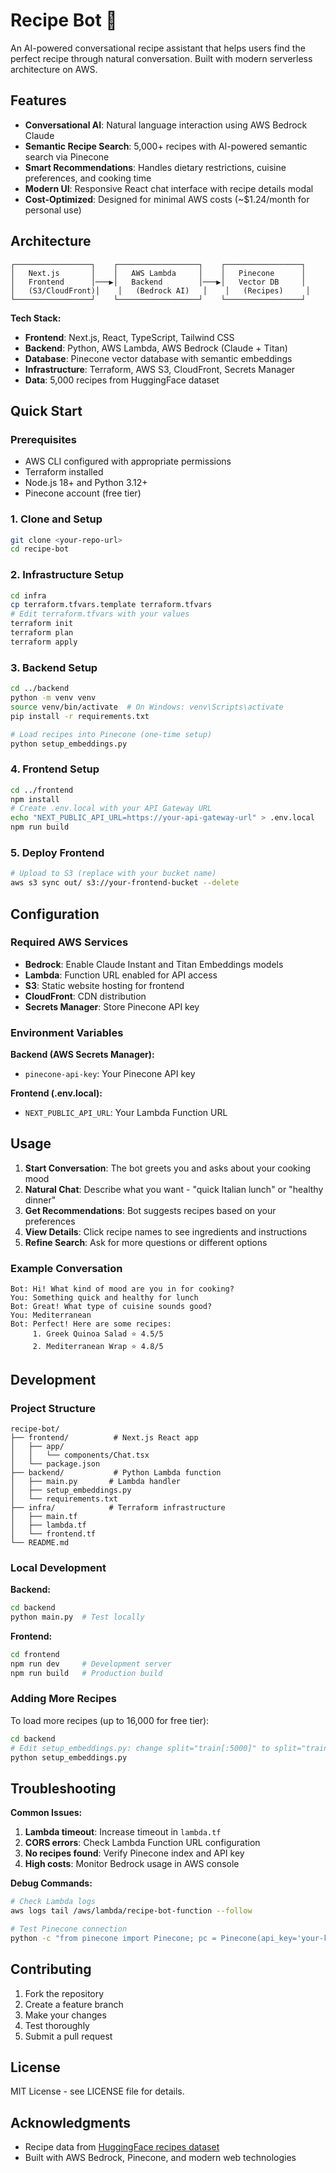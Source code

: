 # Recipe Bot 🍳

An AI-powered conversational recipe assistant that helps users find the perfect recipe through natural conversation. Built with modern serverless architecture on AWS.

## Features

- **Conversational AI**: Natural language interaction using AWS Bedrock Claude
- **Semantic Recipe Search**: 5,000+ recipes with AI-powered semantic search via Pinecone
- **Smart Recommendations**: Handles dietary restrictions, cuisine preferences, and cooking time
- **Modern UI**: Responsive React chat interface with recipe details modal
- **Cost-Optimized**: Designed for minimal AWS costs (~$1.24/month for personal use)

## Architecture

```
┌─────────────────┐    ┌──────────────────┐    ┌─────────────────┐
│   Next.js       │    │   AWS Lambda     │    │   Pinecone      │
│   Frontend      │───▶│   Backend        │───▶│   Vector DB     │
│   (S3/CloudFront)│    │   (Bedrock AI)   │    │   (Recipes)     │
└─────────────────┘    └──────────────────┘    └─────────────────┘
```

**Tech Stack:**
- **Frontend**: Next.js, React, TypeScript, Tailwind CSS
- **Backend**: Python, AWS Lambda, AWS Bedrock (Claude + Titan)
- **Database**: Pinecone vector database with semantic embeddings
- **Infrastructure**: Terraform, AWS S3, CloudFront, Secrets Manager
- **Data**: 5,000 recipes from HuggingFace dataset

## Quick Start

### Prerequisites

- AWS CLI configured with appropriate permissions
- Terraform installed
- Node.js 18+ and Python 3.12+
- Pinecone account (free tier)

### 1. Clone and Setup

```bash
git clone <your-repo-url>
cd recipe-bot
```

### 2. Infrastructure Setup

```bash
cd infra
cp terraform.tfvars.template terraform.tfvars
# Edit terraform.tfvars with your values
terraform init
terraform plan
terraform apply
```

### 3. Backend Setup

```bash
cd ../backend
python -m venv venv
source venv/bin/activate  # On Windows: venv\Scripts\activate
pip install -r requirements.txt

# Load recipes into Pinecone (one-time setup)
python setup_embeddings.py
```

### 4. Frontend Setup

```bash
cd ../frontend
npm install
# Create .env.local with your API Gateway URL
echo "NEXT_PUBLIC_API_URL=https://your-api-gateway-url" > .env.local
npm run build
```

### 5. Deploy Frontend

```bash
# Upload to S3 (replace with your bucket name)
aws s3 sync out/ s3://your-frontend-bucket --delete
```

## Configuration

### Required AWS Services

- **Bedrock**: Enable Claude Instant and Titan Embeddings models
- **Lambda**: Function URL enabled for API access
- **S3**: Static website hosting for frontend
- **CloudFront**: CDN distribution
- **Secrets Manager**: Store Pinecone API key

### Environment Variables

**Backend (AWS Secrets Manager):**
- `pinecone-api-key`: Your Pinecone API key

**Frontend (.env.local):**
- `NEXT_PUBLIC_API_URL`: Your Lambda Function URL

## Usage

1. **Start Conversation**: The bot greets you and asks about your cooking mood
2. **Natural Chat**: Describe what you want - "quick Italian lunch" or "healthy dinner"
3. **Get Recommendations**: Bot suggests recipes based on your preferences
4. **View Details**: Click recipe names to see ingredients and instructions
5. **Refine Search**: Ask for more questions or different options

### Example Conversation

```
Bot: Hi! What kind of mood are you in for cooking?
You: Something quick and healthy for lunch
Bot: Great! What type of cuisine sounds good?
You: Mediterranean
Bot: Perfect! Here are some recipes:
     1. Greek Quinoa Salad ⭐ 4.5/5
     2. Mediterranean Wrap ⭐ 4.8/5
```

## Development

### Project Structure

```
recipe-bot/
├── frontend/          # Next.js React app
│   ├── app/
│   │   └── components/Chat.tsx
│   └── package.json
├── backend/           # Python Lambda function
│   ├── main.py       # Lambda handler
│   ├── setup_embeddings.py
│   └── requirements.txt
├── infra/            # Terraform infrastructure
│   ├── main.tf
│   ├── lambda.tf
│   └── frontend.tf
└── README.md
```

### Local Development

**Backend:**
```bash
cd backend
python main.py  # Test locally
```

**Frontend:**
```bash
cd frontend
npm run dev     # Development server
npm run build   # Production build
```

### Adding More Recipes

To load more recipes (up to 16,000 for free tier):

```bash
cd backend
# Edit setup_embeddings.py: change split="train[:5000]" to split="train[:16000]"
python setup_embeddings.py
```

## Troubleshooting

**Common Issues:**

1. **Lambda timeout**: Increase timeout in `lambda.tf`
2. **CORS errors**: Check Lambda Function URL configuration
3. **No recipes found**: Verify Pinecone index and API key
4. **High costs**: Monitor Bedrock usage in AWS console

**Debug Commands:**
```bash
# Check Lambda logs
aws logs tail /aws/lambda/recipe-bot-function --follow

# Test Pinecone connection
python -c "from pinecone import Pinecone; pc = Pinecone(api_key='your-key'); print(pc.list_indexes())"
```

## Contributing

1. Fork the repository
2. Create a feature branch
3. Make your changes
4. Test thoroughly
5. Submit a pull request

## License

MIT License - see LICENSE file for details.

## Acknowledgments

- Recipe data from [HuggingFace recipes dataset](https://huggingface.co/datasets/AkashPS11/recipes_data_food.com)
- Built with AWS Bedrock, Pinecone, and modern web technologies
